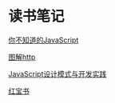# 读书笔记

[你不知道的JavaScript](/book-study/你不知道的JavaScript)

[图解http](/book-study/图解http)

[JavaScript设计模式与开发实践](/book-study/JavaScript设计模式与开发实践)

[红宝书](/book-study/红宝书)